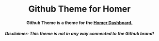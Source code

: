 <h1 align="center">
    <br/>
    Github Theme for Homer
</h1>

<h4 align="center">
  Github Theme is a theme for the <a href="https://github.com/bastienwirtz/homer">Homer Dashboard.</a>
</h4>

<h5 align="center">
  <bold>Disclaimer:</bold> This theme is not in any way connected to the Github brand!
</h5>
